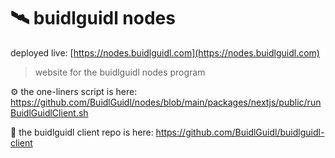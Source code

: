 # 🛰️ buidlguidl nodes 

deployed live: [https://nodes.buidlguidl.com](https://nodes.buidlguidl.com)

> website for the buidlguidl nodes program

⚙️ the one-liners script is here: https://github.com/BuidlGuidl/nodes/blob/main/packages/nextjs/public/runBuidlGuidlClient.sh

👀 the buidlguidl client repo is here: https://github.com/BuidlGuidl/buidlguidl-client
